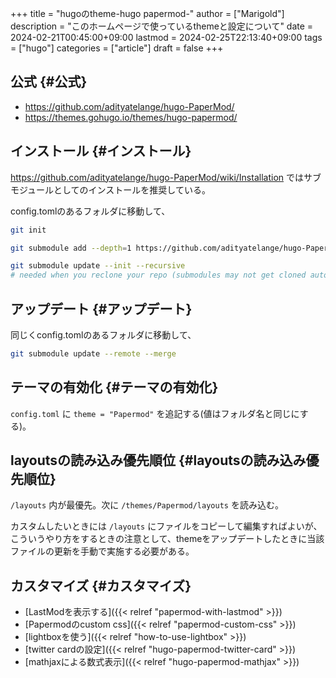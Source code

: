 +++
title = "hugoのtheme-hugo papermod-"
author = ["Marigold"]
description = "このホームページで使っているthemeと設定について"
date = 2024-02-21T00:45:00+09:00
lastmod = 2024-02-25T22:13:40+09:00
tags = ["hugo"]
categories = ["article"]
draft = false
+++

## 公式 {#公式}

-   <https://github.com/adityatelange/hugo-PaperMod/>
-   <https://themes.gohugo.io/themes/hugo-papermod/>


## インストール {#インストール}

<https://github.com/adityatelange/hugo-PaperMod/wiki/Installation> ではサブモジュールとしてのインストールを推奨している。

config.tomlのあるフォルダに移動して、

```bash
git init

git submodule add --depth=1 https://github.com/adityatelange/hugo-PaperMod.git themes/PaperMod

git submodule update --init --recursive
# needed when you reclone your repo (submodules may not get cloned automatically)
```


## アップデート {#アップデート}

同じくconfig.tomlのあるフォルダに移動して、

```bash
git submodule update --remote --merge
```


## テーマの有効化 {#テーマの有効化}

`config.toml` に `theme = "Papermod"` を追記する(値はフォルダ名と同じにする)。


## layoutsの読み込み優先順位 {#layoutsの読み込み優先順位}

`/layouts` 内が最優先。次に `/themes/Papermod/layouts` を読み込む。

カスタムしたいときには `/layouts` にファイルをコピーして編集すればよいが、こういうやり方をするときの注意として、themeをアップデートしたときに当該ファイルの更新を手動で実施する必要がある。


## カスタマイズ {#カスタマイズ}

-   [LastModを表示する]({{< relref "papermod-with-lastmod" >}})
-   [Papermodのcustom css]({{< relref "papermod-custom-css" >}})
-   [lightboxを使う]({{< relref "how-to-use-lightbox" >}})
-   [twitter cardの設定]({{< relref "hugo-papermod-twitter-card" >}})
-   [mathjaxによる数式表示]({{< relref "hugo-papermod-mathjax" >}})
